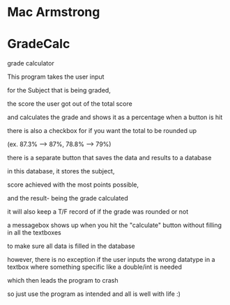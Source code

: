 # Mac Armstrong
# GradeCalc
grade calculator

This program takes the user input

for the Subject that is being graded, 

the score the user got out of the total score

and calculates the grade and shows it as a percentage when a button is hit 

there is also a checkbox for if you want the total to be rounded up

(ex. 87.3% --> 87%, 78.8% --> 79%)


there is a separate button that saves the data and results to a database 

in this  database, it stores the subject, 

score achieved with the most points possible,

and the result- being the grade calculated 

it will also keep a T/F record of if the grade was rounded or not 

a messagebox shows up when you hit the "calculate" button without filling in all the textboxes

to make sure all data is filled in the database 


however, there is no exception if the user inputs the wrong datatype in a textbox where something specific like a double/int is needed

which then leads the program to crash

so just use the program as intended and all is well with life :)

